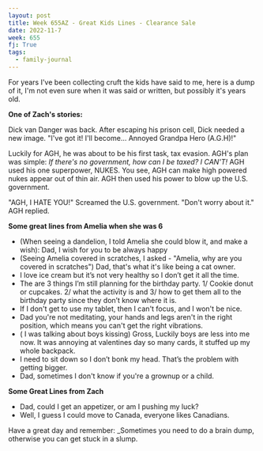 ```yaml
---
layout: post
title: Week 655AZ - Great Kids Lines - Clearance Sale
date: 2022-11-7
week: 655
fj: True
tags:
  - family-journal
---
```

For years I've been collecting cruft the kids have said to me, here is a dump of it, I'm not even sure when it was said or written, but possibly it's years old.


**One of Zach's stories:**

Dick van Danger was back.
After escaping his prison cell, Dick needed a new image. "I've got it! I'll become... Annoyed Grandpa Hero (A.G.H)!"

Luckily for AGH, he was about to be his first task, tax evasion. AGH's plan was simple: *If there's no government, how can I be taxed? I CAN'T!* AGH used his one superpower, NUKES. You see, AGH can make high powered nukes appear out of thin air. AGH then used his power to blow up the U.S. government.

"AGH, I HATE YOU!" Screamed the U.S. government.
"Don't worry about it." AGH replied.

**Some great  lines from Amelia when she was 6**

* (When seeing a dandelion, I told Amelia she could blow it, and make a wish): Dad, I wish for you to be always happy
* (Seeing Amelia covered in scratches, I asked - "Amelia, why are you covered in scratches") Dad, that's what it's like being a cat owner.
* I love ice cream but it’s not very healthy so I don’t get it all the time.
* The are 3 things I’m still planning for the birthday party. 1/ Cookie donut or cupcakes. 2/ what the activity is and 3/ how to get them all to the birthday party since they don’t know where it is.
* If I don't get to use my tablet, then I can't focus, and I won't be nice.
* Dad you're not meditating, your hands and legs aren't in the right position, which means you can't get the right vibrations.
* ( I was talking about boys kissing) Gross, Luckily boys are less into me now. It was annoying at valentines day so many cards,  it stuffed up my whole backpack.
* I need to sit down so I don’t bonk my head. That’s the problem with getting bigger.
* Dad, sometimes I don't know if you're a grownup or a child.

**Some Great Lines from Zach**

* Dad, could I get an appetizer, or am I pushing my luck?
* Well, I guess I could move to Canada, everyone likes Canadians.


Have a great day and remember: _Sometimes you need to do a brain dump, otherwise you can get stuck in a slump.

